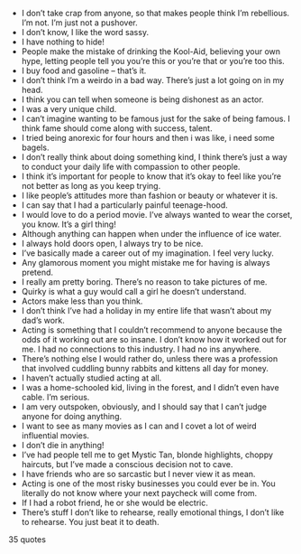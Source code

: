  - I don’t take crap from anyone, so that makes people think I’m rebellious. I’m not. I’m just not a pushover.
 - I don’t know, I like the word sassy.
 - I have nothing to hide!
 - People make the mistake of drinking the Kool-Aid, believing your own hype, letting people tell you you’re this or you’re that or you’re too this.
 - I buy food and gasoline – that’s it.
 - I don’t think I’m a weirdo in a bad way. There’s just a lot going on in my head.
 - I think you can tell when someone is being dishonest as an actor.
 - I was a very unique child.
 - I can’t imagine wanting to be famous just for the sake of being famous. I think fame should come along with success, talent.
 - I tried being anorexic for four hours and then i was like, i need some bagels.
 - I don’t really think about doing something kind, I think there’s just a way to conduct your daily life with compassion to other people.
 - I think it’s important for people to know that it’s okay to feel like you’re not better as long as you keep trying.
 - I like people’s attitudes more than fashion or beauty or whatever it is.
 - I can say that I had a particularly painful teenage-hood.
 - I would love to do a period movie. I’ve always wanted to wear the corset, you know. It’s a girl thing!
 - Although anything can happen when under the influence of ice water.
 - I always hold doors open, I always try to be nice.
 - I’ve basically made a career out of my imagination. I feel very lucky.
 - Any glamorous moment you might mistake me for having is always pretend.
 - I really am pretty boring. There’s no reason to take pictures of me.
 - Quirky is what a guy would call a girl he doesn’t understand.
 - Actors make less than you think.
 - I don’t think I’ve had a holiday in my entire life that wasn’t about my dad’s work.
 - Acting is something that I couldn’t recommend to anyone because the odds of it working out are so insane. I don’t know how it worked out for me. I had no connections to this industry. I had no ins anywhere.
 - There’s nothing else I would rather do, unless there was a profession that involved cuddling bunny rabbits and kittens all day for money.
 - I haven’t actually studied acting at all.
 - I was a home-schooled kid, living in the forest, and I didn’t even have cable. I’m serious.
 - I am very outspoken, obviously, and I should say that I can’t judge anyone for doing anything.
 - I want to see as many movies as I can and I covet a lot of weird influential movies.
 - I don’t die in anything!
 - I’ve had people tell me to get Mystic Tan, blonde highlights, choppy haircuts, but I’ve made a conscious decision not to cave.
 - I have friends who are so sarcastic but I never view it as mean.
 - Acting is one of the most risky businesses you could ever be in. You literally do not know where your next paycheck will come from.
 - If I had a robot friend, he or she would be electric.
 - There’s stuff I don’t like to rehearse, really emotional things, I don’t like to rehearse. You just beat it to death.

35 quotes